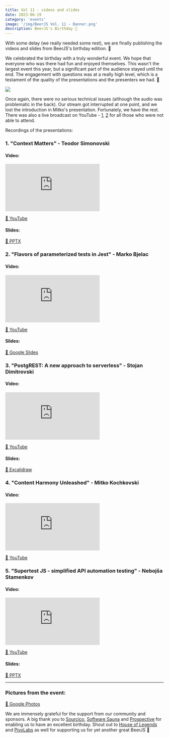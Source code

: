 ```yaml
---
title: Vol 11 - videos and slides
date: 2023-06-19
category: 'events'
image: '/img/BeerJS Vol. 11 - Banner.png'
description: BeerJS's Birthday 🍻
---
```


With some delay (we really needed some rest), we are finally publishing the videos and slides from BeerJS's birthday
edition. 🎂

We celebrated the birthday with a truly wonderful event. We hope that everyone who was there had fun and enjoyed
themselves. This wasn't the largest event this year, but a significant part of the audience stayed until the end. The
engagement with questions was at a really high level, which is a testament of the quality of the presentations and the
presenters we had. 🍻

<img src="/img/BeerJS Vol. 11 - Banner.png" />

Once again, there were no serious technical issues (although the audio was problematic in the back). Our stream got
interrupted at one point, and we lost the introduction in Mitko's presentation. Fortunately, we have the rest. There was
also a live broadcast on YouTube - [1](https://www.youtube.com/watch?v=xidzTs9FM30),
[2](https://www.youtube.com/watch?v=XCFApGMKRmw) for all those who were not able to attend.

Recordings of the presentations:

### 1. "Context Matters" - **Teodor Simonovski**

#### Video:

<div class="iframe-wrapper"><iframe src="https://www.youtube.com/embed/edb117qrOow" frameborder="0" allowfullscreen></iframe></div>

[🔗 YouTube](https://www.youtube.com/watch?v=edb117qrOow)

#### Slides:

[🔗 PPTX](/Context_Matters.pptx)

### 2. "Flavors of parameterized tests in Jest" - **Marko Bjelac**

#### Video:

<div class="iframe-wrapper"><iframe src="https://www.youtube.com/embed/1GDzhwSQaH4" frameborder="0" allowfullscreen></iframe></div>

[🔗 YouTube](https://www.youtube.com/watch?v=1GDzhwSQaH4)

#### Slides:

[🔗 Google Slides](https://docs.google.com/presentation/d/1BzKB7G1oIpgKi_s_VoM3hMrU114VsKTXHjHho12k5Ww/edit?usp=sharing)

### 3. "PostgREST: A new approach to serverless" - **Stojan Dimitrovski**

#### Video:

<div class="iframe-wrapper"><iframe src="https://www.youtube.com/embed/vgD1LU0F9Zc" frameborder="0" allowfullscreen></iframe></div>

[🔗 YouTube](https://www.youtube.com/watch?v=vgD1LU0F9Zc)

#### Slides:

[🔗 Excalidraw](/postgrest.excalidraw)

### 4. "Content Harmony Unleashed" - **Mitko Kochkovski**

#### Video:

<div class="iframe-wrapper"><iframe src="https://www.youtube.com/embed/kIACNMWx_SY" frameborder="0" allowfullscreen></iframe></div>

[🔗 YouTube](https://www.youtube.com/watch?v=kIACNMWx_SY)

### 5. "Supertest JS - simplified API automation testing" - **Nebojša Stamenkov**

#### Video:

<div class="iframe-wrapper"><iframe src="https://www.youtube.com/embed/fldm5mghzQU" frameborder="0" allowfullscreen></iframe></div>

[🔗 YouTube](https://www.youtube.com/watch?v=fldm5mghzQU)

#### Slides:

[🔗 PPTX](/Supertest.pptx)

---

### Pictures from the event:

[🔗 Google Photos](https://photos.app.goo.gl/jQevJkLGPhsCE4eF6)

We are immensely grateful for the support from our community and sponsors. A big thank you to
[Sourcico](https://sourcico.com), [Software Sauna](https://softwaresauna.com) and
[Prospective](https://www.prospective.ch) for enabling us to have an excellent birthday. Shout out to
[House of Legends](https://www.facebook.com/HOL.Club.Skopje/) and [PivoLabs](https://www.instagram.com/pivolabsmk/) as
well for supporting us for yet another great BeerJS 🍻
